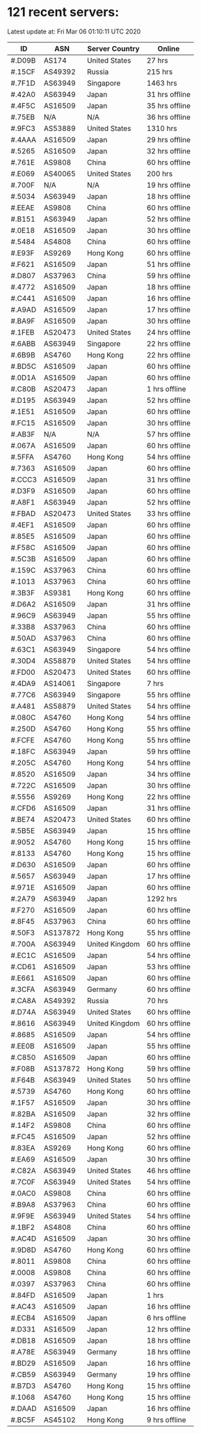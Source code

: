 # 121 recent servers:

Latest update at: Fri Mar 06 01:10:11 UTC 2020

| ID | ASN | Server Country | Online |
| -- | --- | -------------- | ------ |
| #.D09B | AS174 | United States | 27 hrs |
| #.15CF | AS49392 | Russia | 215 hrs |
| #.7F1D | AS63949 | Singapore | 1463 hrs |
| #.42A0 | AS63949 | Japan | 31 hrs offline |
| #.4F5C | AS16509 | Japan | 35 hrs offline |
| #.75EB | N/A | N/A | 36 hrs offline |
| #.9FC3 | AS53889 | United States | 1310 hrs |
| #.4AAA | AS16509 | Japan | 29 hrs offline |
| #.5265 | AS16509 | Japan | 32 hrs offline |
| #.761E | AS9808 | China | 60 hrs offline |
| #.E069 | AS40065 | United States | 200 hrs |
| #.700F | N/A | N/A | 19 hrs offline |
| #.5034 | AS63949 | Japan | 18 hrs offline |
| #.EEAE | AS9808 | China | 60 hrs offline |
| #.B151 | AS63949 | Japan | 52 hrs offline |
| #.0E18 | AS16509 | Japan | 30 hrs offline |
| #.5484 | AS4808 | China | 60 hrs offline |
| #.E93F | AS9269 | Hong Kong | 60 hrs offline |
| #.F621 | AS16509 | Japan | 51 hrs offline |
| #.D807 | AS37963 | China | 59 hrs offline |
| #.4772 | AS16509 | Japan | 18 hrs offline |
| #.C441 | AS16509 | Japan | 16 hrs offline |
| #.A9AD | AS16509 | Japan | 17 hrs offline |
| #.BA9F | AS16509 | Japan | 30 hrs offline |
| #.1FEB | AS20473 | United States | 24 hrs offline |
| #.6ABB | AS63949 | Singapore | 22 hrs offline |
| #.6B9B | AS4760 | Hong Kong | 22 hrs offline |
| #.BD5C | AS16509 | Japan | 60 hrs offline |
| #.0D1A | AS16509 | Japan | 60 hrs offline |
| #.C80B | AS20473 | Japan | 1 hrs offline |
| #.D195 | AS63949 | Japan | 52 hrs offline |
| #.1E51 | AS16509 | Japan | 60 hrs offline |
| #.FC15 | AS16509 | Japan | 30 hrs offline |
| #.AB3F | N/A | N/A | 57 hrs offline |
| #.067A | AS16509 | Japan | 60 hrs offline |
| #.5FFA | AS4760 | Hong Kong | 54 hrs offline |
| #.7363 | AS16509 | Japan | 60 hrs offline |
| #.CCC3 | AS16509 | Japan | 31 hrs offline |
| #.D3F9 | AS16509 | Japan | 60 hrs offline |
| #.A8F1 | AS63949 | Japan | 52 hrs offline |
| #.FBAD | AS20473 | United States | 33 hrs offline |
| #.4EF1 | AS16509 | Japan | 60 hrs offline |
| #.85E5 | AS16509 | Japan | 60 hrs offline |
| #.F58C | AS16509 | Japan | 60 hrs offline |
| #.5C3B | AS16509 | Japan | 60 hrs offline |
| #.159C | AS37963 | China | 60 hrs offline |
| #.1013 | AS37963 | China | 60 hrs offline |
| #.3B3F | AS9381 | Hong Kong | 60 hrs offline |
| #.D6A2 | AS16509 | Japan | 31 hrs offline |
| #.96C9 | AS63949 | Japan | 55 hrs offline |
| #.33B8 | AS37963 | China | 60 hrs offline |
| #.50AD | AS37963 | China | 60 hrs offline |
| #.63C1 | AS63949 | Singapore | 54 hrs offline |
| #.30D4 | AS58879 | United States | 54 hrs offline |
| #.FD00 | AS20473 | United States | 60 hrs offline |
| #.4DA9 | AS14061 | Singapore | 7 hrs |
| #.77C6 | AS63949 | Singapore | 55 hrs offline |
| #.A481 | AS58879 | United States | 54 hrs offline |
| #.080C | AS4760 | Hong Kong | 54 hrs offline |
| #.250D | AS4760 | Hong Kong | 55 hrs offline |
| #.FCFE | AS4760 | Hong Kong | 55 hrs offline |
| #.18FC | AS63949 | Japan | 59 hrs offline |
| #.205C | AS4760 | Hong Kong | 54 hrs offline |
| #.8520 | AS16509 | Japan | 34 hrs offline |
| #.722C | AS16509 | Japan | 30 hrs offline |
| #.5556 | AS9269 | Hong Kong | 22 hrs offline |
| #.CFD6 | AS16509 | Japan | 31 hrs offline |
| #.BE74 | AS20473 | United States | 60 hrs offline |
| #.5B5E | AS63949 | Japan | 15 hrs offline |
| #.9052 | AS4760 | Hong Kong | 15 hrs offline |
| #.8133 | AS4760 | Hong Kong | 15 hrs offline |
| #.D630 | AS16509 | Japan | 60 hrs offline |
| #.5657 | AS63949 | Japan | 17 hrs offline |
| #.971E | AS16509 | Japan | 60 hrs offline |
| #.2A79 | AS63949 | Japan | 1292 hrs |
| #.F270 | AS16509 | Japan | 60 hrs offline |
| #.8F45 | AS37963 | China | 60 hrs offline |
| #.50F3 | AS137872 | Hong Kong | 55 hrs offline |
| #.700A | AS63949 | United Kingdom | 60 hrs offline |
| #.EC1C | AS16509 | Japan | 54 hrs offline |
| #.CD61 | AS16509 | Japan | 53 hrs offline |
| #.E661 | AS16509 | Japan | 60 hrs offline |
| #.3CFA | AS63949 | Germany | 60 hrs offline |
| #.CA8A | AS49392 | Russia | 70 hrs |
| #.D74A | AS63949 | United States | 60 hrs offline |
| #.8616 | AS63949 | United Kingdom | 60 hrs offline |
| #.8685 | AS16509 | Japan | 54 hrs offline |
| #.EE0B | AS16509 | Japan | 55 hrs offline |
| #.C850 | AS16509 | Japan | 60 hrs offline |
| #.F08B | AS137872 | Hong Kong | 59 hrs offline |
| #.F64B | AS63949 | United States | 50 hrs offline |
| #.5739 | AS4760 | Hong Kong | 60 hrs offline |
| #.1F57 | AS16509 | Japan | 30 hrs offline |
| #.82BA | AS16509 | Japan | 32 hrs offline |
| #.14F2 | AS9808 | China | 60 hrs offline |
| #.FC45 | AS16509 | Japan | 52 hrs offline |
| #.83EA | AS9269 | Hong Kong | 60 hrs offline |
| #.EA69 | AS16509 | Japan | 30 hrs offline |
| #.C82A | AS63949 | United States | 46 hrs offline |
| #.7C0F | AS63949 | United States | 54 hrs offline |
| #.0AC0 | AS9808 | China | 60 hrs offline |
| #.B9A8 | AS37963 | China | 60 hrs offline |
| #.9F9E | AS63949 | United States | 54 hrs offline |
| #.1BF2 | AS4808 | China | 60 hrs offline |
| #.AC4D | AS16509 | Japan | 30 hrs offline |
| #.9D8D | AS4760 | Hong Kong | 60 hrs offline |
| #.8011 | AS9808 | China | 60 hrs offline |
| #.0008 | AS9808 | China | 60 hrs offline |
| #.0397 | AS37963 | China | 60 hrs offline |
| #.84FD | AS16509 | Japan | 1 hrs |
| #.AC43 | AS16509 | Japan | 16 hrs offline |
| #.ECB4 | AS16509 | Japan | 6 hrs offline |
| #.D331 | AS16509 | Japan | 12 hrs offline |
| #.DB18 | AS16509 | Japan | 18 hrs offline |
| #.A78E | AS63949 | Germany | 18 hrs offline |
| #.BD29 | AS16509 | Japan | 16 hrs offline |
| #.CB59 | AS63949 | Germany | 19 hrs offline |
| #.B7D3 | AS4760 | Hong Kong | 15 hrs offline |
| #.1068 | AS4760 | Hong Kong | 15 hrs offline |
| #.DAAD | AS16509 | Japan | 16 hrs offline |
| #.BC5F | AS45102 | Hong Kong | 9 hrs offline |

